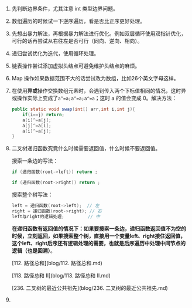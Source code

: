 1. 先判断边界条件，尤其注意 int 类型边界问题。

2. 数组遍历的时候试一下逆序遍历，看是否比正序更好处理。

3. 先想出暴力解法，再根据暴力解法进行优化。例如双层循环使用双指针优化，可行的话再尝试从右往左是否可行（同向、逆向、相向）。

4. 递归尝试优化为迭代，使用循环处理。

5. 链表操作尝试添加虚拟头结点可避免维护头结点的麻烦。

6. Map 操作如果数据范围不大的话尝试改为数组，比如26个英文字母这样。

7. 在使用**异或**操作交换数组元素时，会遇到传入两个下标值相同的情况，这时异或操作实际上变成了`a^=a;a^=a;a^=a`；这时 a 的值会变成 0。解决方法：

   ```java
   public static void swap(int[] arr,int i,int j){
       if(i==j) return;
       a[i]^=a[j];
       a[j]^=a[i];
       a[i]^=a[j];
   }
   ```

8. 二叉树递归函数究竟什么时候需要返回值，什么时候不要返回值。

   搜索一条边的写法：

   ```java
   if (递归函数(root->left)) return ;
   
   if (递归函数(root->right)) return ;
   ```

   搜索整个树写法：

   ```java
   left = 递归函数(root->left);  // 左
   right = 递归函数(root->right); // 右
   left与right的逻辑处理;         // 中 
   ```

   **在递归函数有返回值的情况下：如果要搜索一条边，递归函数返回值不为空的时候，立刻返回，如果搜索整个树，直接用一个变量left、right接住返回值，这个left、right后序还有逻辑处理的需要，也就是后序遍历中处理中间节点的逻辑（也是回溯）**。

   [112. 路径总和](blog/112. 路径总和.md)

   [113. 路径总和 II](blog/113. 路径总和 II.md)

   [236. 二叉树的最近公共祖先](blog/236. 二叉树的最近公共祖先.md)

9. 